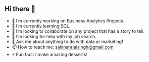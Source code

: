 ## Hi there 👋



- 🔭 I’m currently working on Business Analytics Projects. 
- 🌱 I’m currently learning SQL.
- 👯 I’m looking to collaborate on any project that has a story to tell.
- 🤔 I’m looking for help with my job search.
- 💬 Ask me about anything to do with data or marketing! 
- 📫 How to reach me: sakinahrjaisingh@gmail.com
- ⚡ Fun fact: I make amazing desserts! 


